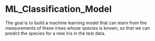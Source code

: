 # ML_Classification_Model 
The goal is to build a machine learning model that can learn from the measurements of these irises whose species is known, so that we can predict the species for a new iris in the test data.             
        
     
      
   
  
  
